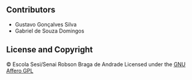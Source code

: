 ## Contributors

- Gustavo Gonçalves Silva 
- Gabriel de Souza Domingos

## License and Copyright

© Escola Sesi/Senai Robson Braga de Andrade
Licensed under the [GNU Affero GPL](LICENSE)